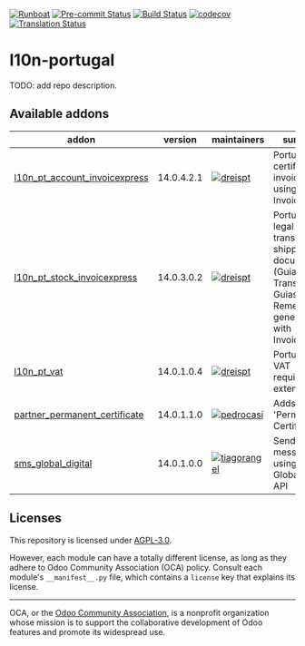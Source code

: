 
[![Runboat](https://img.shields.io/badge/runboat-Try%20me-875A7B.png)](https://runboat.odoo-community.org/builds?repo=OCA/l10n-portugal&target_branch=14.0)
[![Pre-commit Status](https://github.com/OCA/l10n-portugal/actions/workflows/pre-commit.yml/badge.svg?branch=14.0)](https://github.com/OCA/l10n-portugal/actions/workflows/pre-commit.yml?query=branch%3A14.0)
[![Build Status](https://github.com/OCA/l10n-portugal/actions/workflows/test.yml/badge.svg?branch=14.0)](https://github.com/OCA/l10n-portugal/actions/workflows/test.yml?query=branch%3A14.0)
[![codecov](https://codecov.io/gh/OCA/l10n-portugal/branch/14.0/graph/badge.svg)](https://codecov.io/gh/OCA/l10n-portugal)
[![Translation Status](https://translation.odoo-community.org/widgets/l10n-portugal-14-0/-/svg-badge.svg)](https://translation.odoo-community.org/engage/l10n-portugal-14-0/?utm_source=widget)

<!-- /!\ do not modify above this line -->

# l10n-portugal

TODO: add repo description.

<!-- /!\ do not modify below this line -->

<!-- prettier-ignore-start -->

[//]: # (addons)

Available addons
----------------
addon | version | maintainers | summary
--- | --- | --- | ---
[l10n_pt_account_invoicexpress](l10n_pt_account_invoicexpress/) | 14.0.4.2.1 | [![dreispt](https://github.com/dreispt.png?size=30px)](https://github.com/dreispt) | Portuguese certified invoices using InvoiceXpress
[l10n_pt_stock_invoicexpress](l10n_pt_stock_invoicexpress/) | 14.0.3.0.2 | [![dreispt](https://github.com/dreispt.png?size=30px)](https://github.com/dreispt) | Portuguese legal transport and shipping documents (Guias de Transporte e Guias de Remessa) generated with InvoiceXpress
[l10n_pt_vat](l10n_pt_vat/) | 14.0.1.0.4 | [![dreispt](https://github.com/dreispt.png?size=30px)](https://github.com/dreispt) | Portuguese VAT requirements extensions
[partner_permanent_certificate](partner_permanent_certificate/) | 14.0.1.1.0 | [![pedrocasi](https://github.com/pedrocasi.png?size=30px)](https://github.com/pedrocasi) | Adds field 'Permanent Certificate'
[sms_global_digital](sms_global_digital/) | 14.0.1.0.0 | [![tiagorangel](https://github.com/tiagorangel.png?size=30px)](https://github.com/tiagorangel) | Send SMS messages using the Global Digital API

[//]: # (end addons)

<!-- prettier-ignore-end -->

## Licenses

This repository is licensed under [AGPL-3.0](LICENSE).

However, each module can have a totally different license, as long as they adhere to Odoo Community Association (OCA)
policy. Consult each module's `__manifest__.py` file, which contains a `license` key
that explains its license.

----
OCA, or the [Odoo Community Association](http://odoo-community.org/), is a nonprofit
organization whose mission is to support the collaborative development of Odoo features
and promote its widespread use.
